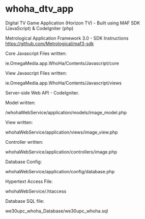 whoha_dtv_app
=============

Digital TV Game Application (Horizon TV) - Built using MAF SDK (JavaScript) &amp; CodeIgniter (php)


Metrological Application Framework 3.0 - SDK Instructions https://github.com/Metrological/maf3-sdk

Core Javascript Files written:

  ie.OmegaMedia.app.WhoHa/Contents/Javascript/core

View Javascript Files written:

  ie.OmegaMedia.app.WhoHa/Contents/Javascript/views
  



Server-side Web API - CodeIgniter.

Model written:

  /whohaWebService/application/models/image_model.php

View written:

  whohaWebService/application/views/image_view.php

Controller written:

  whohaWebService/application/controllers/image.php

Database Config:

  whohaWebService/application/config/database.php
  
Hypertext Access File:

  whohaWebService/.htaccess

Database SQL file:

  we30upc_whoha_Database/we30upc_whoha.sql
